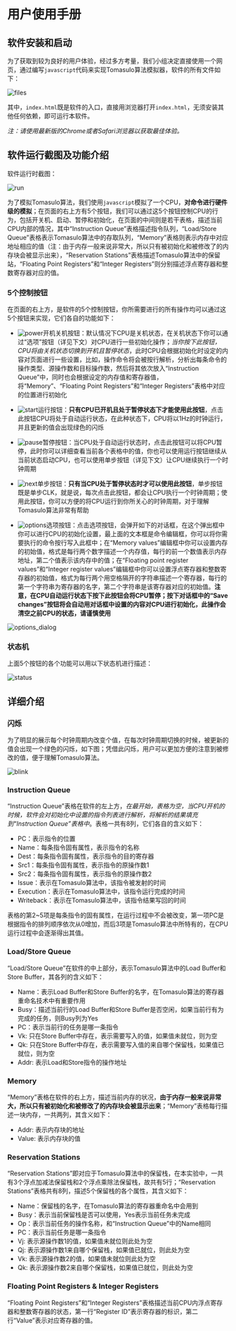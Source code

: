 # <Tomasulo Algorithm Simulator> 用户使用手册

## 软件安装和启动

为了获取到较为良好的用户体验，经过多方考量，我们小组决定直接使用一个网页，通过编写`javascript`代码来实现Tomasulo算法模拟器，软件的所有文件如下：

![files](imgs/files.png)

其中，`index.html`既是软件的入口，直接用浏览器打开`index.html`，无须安装其他任何依赖，即可运行本软件。

*注：请使用最新版的Chrome或者Safari浏览器以获取最佳体验。*

## 软件运行截图及功能介绍

软件运行时截图：

![run](imgs/run.png)

为了模拟Tomasulo算法，我们使用`javascript`模拟了一个CPU，**对命令进行硬件级的模拟**；在页面的右上方有5个按钮，我们可以通过这5个按钮控制CPU的行为，包括开关机、启动、暂停和初始化，在页面的中间则是若干表格，描述当前CPU内部的情况，其中“Instruction Queue”表格描述指令队列，“Load/Store Queue”表格表示Tomasulo算法中的存取队列，“Memory”表格则表示内存中对应地址相应的值（注：由于内存一般来说非常大，所以只有被初始化和被修改了的内存块会被显示出来），“Reservation Stations”表格描述Tomasulo算法中的保留站，“Floating Point Registers”和“Integer Registers”则分别描述浮点寄存器和整数寄存器对应的值。

### 5个控制按钮

在页面的右上方，是软件的5个控制按钮，你所需要进行的所有操作均可以通过这5个按钮来实现，它们各自的功能如下：

* ![power](imgs/power.png)开机关机按钮：默认情况下CPU是关机状态，在关机状态下你可以通过“选项”按钮（详见下文）对CPU进行一些初始化操作；*当你按下此按钮，CPU将由关机状态切换到开机且暂停状态*，此时CPU会根据初始化时设定的内容对页面进行一些设置，比如，操作命令将会被按行解析，分析出每条命令的操作类型、源操作数和目标操作数，然后将其依次放入“Instruction Queue”中，同时也会根据设定的内存值和寄存器值，将“Memory”、“Floating Point Registers”和“Integer Registers”表格中对应的位置进行初始化

* ![start](imgs/start.png)运行按钮：**只有CPU已开机且处于暂停状态下才能使用此按钮**，点击此按钮CPU将处于自动运行状态，在此种状态下，CPU将以1Hz的时钟运行，并且更新的值会出现绿色的闪烁

* ![pause](imgs/pause.png)暂停按钮：当CPU处于自动运行状态时，点击此按钮可以将CPU暂停，此时你可以详细查看当前各个表格中的值，你也可以使用运行按钮继续从当前状态启动CPU，也可以使用单步按钮（详见下文）让CPU继续执行一个时钟周期

* ![next](imgs/next.png)单步按钮：**只有当CPU处于暂停状态时才可以使用此按钮**，单步按钮既是单步CLK，就是说，每次点击此按钮，都会让CPU执行一个时钟周期；使用此按钮，你可以方便的将CPU运行到你所关心的时钟周期，对于理解Tomasulo算法非常有帮助

* ![options](imgs/options.png)选项按钮：点击选项按钮，会弹开如下的对话框，在这个弹出框中你可以进行CPU的初始化设置，最上面的文本框是命令编辑框，你可以将你需要执行的命令按行写入此框中；在“Memory values”编辑框中你可以设置内存的初始值，格式是每行两个数字描述一个内存值，每行的前一个数值表示内存地址，第二个值表示该内存中的值；在“Floating point register values”和“Integer register values”编辑框中你可以设置浮点寄存器和整数寄存器的初始值，格式为每行两个用空格隔开的字符串描述一个寄存器，每行的第一个字符串为寄存器的名字，第二个字符串是该寄存器对应的初始值。**注意，在CPU自动运行状态下按下此按钮会将CPU暂停；按下对话框中的“Save changes”按钮将会自动用对话框中设置的内容对CPU进行初始化，此操作会清空之前CPU的状态，请谨慎使用**

![options_dialog](imgs/options_dialog.png)

### 状态机

上面5个按钮的各个功能可以用以下状态机进行描述：

![status](imgs/status.png)

## 详细介绍

### 闪烁

为了明显的展示每个时钟周期内改变个值，在每次时钟周期切换的时候，被更新的值会出现一个绿色的闪烁，如下图；凭借此闪烁，用户可以更加方便的注意到被修改的值，便于理解Tomasulo算法。

![blink](imgs/blink.png)

### Instruction Queue

“Instruction Queue”表格在软件的左上方，*在最开始，表格为空，当CPU开机的时候，软件会对初始化中设置的指令列表进行解析，将解析的结果填充到“Instruction Queue”表格中*。表格一共有8列，它们各自的含义如下：

* PC：表示指令的位置
* Name：每条指令固有属性，表示指令的名称
* Dest：每条指令固有属性，表示指令的目的寄存器
* Src1：每条指令固有属性，表示指令的原操作数1
* Src2：每条指令固有属性，表示指令的原操作数2
* Issue：表示在Tomasulo算法中，该指令被发射的时间
* Execution：表示在Tomasulo算法中，该指令运行完成的时间
* Writeback：表示在Tomasulo算法中，该指令结果写回的时间

表格的第2~5项是每条指令的固有属性，在运行过程中不会被改变，第一项PC是根据指令的排列顺序依次从0增加，而后3项是Tomasulo算法中所特有的，在CPU运行过程中会逐渐得出其值。

### Load/Store Queue

“Load/Store Queue”在软件的中上部分，表示Tomasulo算法中的Load Buffer和Store Buffer，其各列的含义如下：

* Name：表示Load Buffer和Store Buffer的名字，在Tomasulo算法的寄存器重命名技术中有重要作用
* Busy：描述当前行的Load Buffer和Store Buffer是否空闲，如果当前行有为完成的任务，则Busy列为Yes
* PC：表示当前行的任务是哪一条指令
* Vk: 只在Store Buffer中存在，表示需要写入的值，如果值未就位，则为空
* Qk: 只在Store Buffer中存在，表示需要写入值的来自哪个保留栈，如果值已就位，则为空
* Addr: 表示Load和Store指令的操作地址

### Memory

“Memory”表格在软件的右上方，描述当前内存的状况，**由于内存一般来说非常大，所以只有被初始化和被修改了的内存块会被显示出来**；“Memory”表格每行描述一块内存，一共两列，其含义如下：

* Addr: 表示内存块的地址
* Value: 表示内存块的值

### Reservation Stations

“Reservation Stations”即对应于Tomasulo算法中的保留栈，在本实验中，一共有3个浮点加减法保留栈和2个浮点乘除法保留栈，故共有5行；“Reservation Stations”表格共有8列，描述5个保留栈的各个属性，其含义如下：

* Name：保留栈的名字，在Tomasulo算法的寄存器重命名中会用到
* Busy：表示当前保留栈是否可以使用，Yes表示当前任务未完成
* Op：表示当前任务的操作名称，和“Instruction Queue”中的Name相同
* PC：表示当前任务是哪一条指令
* Vj: 表示源操作数1的值，如果值未就位则此处为空
* Qj: 表示源操作数1来自哪个保留栈，如果值已就位，则此处为空
* Vk: 表示源操作数2的值，如果值未就位则此处为空
* Qk: 表示源操作数2来自哪个保留栈，如果值已就位，则此处为空

### Floating Point Registers & Integer Registers

“Floating Point Registers”和“Integer Registers”表格描述当前CPU内浮点寄存器和整数寄存器的状态，第一行“Register ID”表示寄存器的标识，第二行“Value”表示对应寄存器的值。